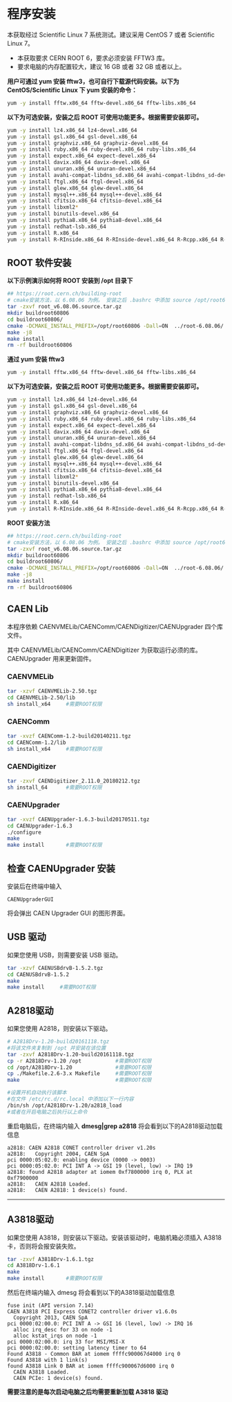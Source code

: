 <!-- INSTALL.md --- 
;; 
;; Description: 
;; Author: Hongyi Wu(吴鸿毅)
;; Email: wuhongyi@qq.com 
;; Created: 二 1月 15 23:47:26 2019 (+0800)
;; Last-Updated: 六 6月  8 20:22:01 2019 (+0800)
;;           By: Hongyi Wu(吴鸿毅)
;;     Update #: 9
;; URL: http://wuhongyi.cn -->

# 程序安装

<!-- toc -->

本获取经过 Scientific Linux 7 系统测试。建议采用 CentOS 7 或者 Scientific Linux 7。

- 本获取要求 CERN ROOT 6，要求必须安装 FFTW3 库。
- 要求电脑的内存配置较大，建议 16 GB 或者 32 GB 或者以上。

**用户可通过 yum 安装 fftw3，也可自行下载源代码安装。以下为 CentOS/Scientific Linux 下 yum 安装的命令：**

```bash
yum -y install fftw.x86_64 fftw-devel.x86_64 fftw-libs.x86_64
```

**以下为可选安装，安装之后 ROOT 可使用功能更多。根据需要安装即可。**

```bash
yum -y install lz4.x86_64 lz4-devel.x86_64
yum -y install gsl.x86_64 gsl-devel.x86_64
yum -y install graphviz.x86_64 graphviz-devel.x86_64
yum -y install ruby.x86_64 ruby-devel.x86_64 ruby-libs.x86_64
yum -y install expect.x86_64 expect-devel.x86_64
yum -y install davix.x86_64 davix-devel.x86_64
yum -y install unuran.x86_64 unuran-devel.x86_64
yum -y install avahi-compat-libdns_sd.x86_64 avahi-compat-libdns_sd-devel.x86_64
yum -y install ftgl.x86_64 ftgl-devel.x86_64
yum -y install glew.x86_64 glew-devel.x86_64
yum -y install mysql++.x86_64 mysql++-devel.x86_64
yum -y install cfitsio.x86_64 cfitsio-devel.x86_64
yum -y install libxml2*
yum -y install binutils-devel.x86_64
yum -y install pythia8.x86_64 pythia8-devel.x86_64
yum -y install redhat-lsb.x86_64
yum -y install R.x86_64
yum -y install R-RInside.x86_64 R-RInside-devel.x86_64 R-Rcpp.x86_64 R-Rcpp-devel.x86_64
```


## ROOT 软件安装

**以下示例演示如何将 ROOT 安装到 /opt 目录下**

```bash
## https://root.cern.ch/building-root
# cmake安装方法，以 6.08.06 为例。 安装之后 .bashrc 中添加 source /opt/root60806/bin/thisroot.sh
tar -zxvf root_v6.08.06.source.tar.gz
mkdir buildroot60806
cd buildroot60806/
cmake -DCMAKE_INSTALL_PREFIX=/opt/root60806 -Dall=ON  ../root-6.08.06/
make -j8
make install
rm -rf buildroot60806
```





**通过 yum 安装 fftw3**

```bash
yum -y install fftw.x86_64 fftw-devel.x86_64 fftw-libs.x86_64
```

**以下为可选安装，安装之后 ROOT 可使用功能更多。根据需要安装即可。**

```bash
yum -y install lz4.x86_64 lz4-devel.x86_64
yum -y install gsl.x86_64 gsl-devel.x86_64
yum -y install graphviz.x86_64 graphviz-devel.x86_64
yum -y install ruby.x86_64 ruby-devel.x86_64 ruby-libs.x86_64
yum -y install expect.x86_64 expect-devel.x86_64
yum -y install davix.x86_64 davix-devel.x86_64
yum -y install unuran.x86_64 unuran-devel.x86_64
yum -y install avahi-compat-libdns_sd.x86_64 avahi-compat-libdns_sd-devel.x86_64
yum -y install ftgl.x86_64 ftgl-devel.x86_64
yum -y install glew.x86_64 glew-devel.x86_64
yum -y install mysql++.x86_64 mysql++-devel.x86_64
yum -y install cfitsio.x86_64 cfitsio-devel.x86_64
yum -y install libxml2*
yum -y install binutils-devel.x86_64
yum -y install pythia8.x86_64 pythia8-devel.x86_64
yum -y install redhat-lsb.x86_64
yum -y install R.x86_64
yum -y install R-RInside.x86_64 R-RInside-devel.x86_64 R-Rcpp.x86_64 R-Rcpp-devel.x86_64
```

**ROOT 安装方法**

```bash
## https://root.cern.ch/building-root
# cmake安装方法，以 6.08.06 为例。 安装之后 .bashrc 中添加 source /opt/root60806/bin/thisroot.sh
tar -zxvf root_v6.08.06.source.tar.gz
mkdir buildroot60806
cd buildroot60806/
cmake -DCMAKE_INSTALL_PREFIX=/opt/root60806 -Dall=ON  ../root-6.08.06/
make -j8
make install
rm -rf buildroot60806
```





## CAEN Lib

本程序依赖 CAENVMELib/CAENComm/CAENDigitizer/CAENUpgrader 四个库文件。

其中 CAENVMELib/CAENComm/CAENDigitizer 为获取运行必须的库。CAENUpgrader 用来更新固件。

### CAENVMELib

```bash
tar -xzvf CAENVMELib-2.50.tgz
cd CAENVMELib-2.50/lib
sh install_x64     #需要ROOT权限
```

### CAENComm

```bash
tar -xvzf CAENComm-1.2-build20140211.tgz
cd CAENComm-1.2/lib
sh install_x64     #需要ROOT权限
```

### CAENDigitizer

```bash
tar -zxvf CAENDigitizer_2.11.0_20180212.tgz
sh install_64      #需要ROOT权限
```


### CAENUpgrader

```bash
tar -xvzf CAENUpgrader-1.6.3-build20170511.tgz
cd CAENUpgrader-1.6.3
./configure
make 
make install       #需要ROOT权限
```

## 检查 CAENUpgrader 安装

安装后在终端中输入 
```
CAENUpgraderGUI
```
将会弹出 CAEN Upgrader GUI 的图形界面。


## USB 驱动

如果您使用 USB，则需要安装 USB 驱动。

```bash
tar -xzvf CAENUSBdrvB-1.5.2.tgz
cd CAENUSBdrvB-1.5.2
make
make install     #需要ROOT权限
```

## A2818驱动

如果您使用 A2818，则安装以下驱动。

```bash
# A2818Drv-1.20-build20161118.tgz
#将该文件夹复制到 /opt 并安装在该位置
tar -zxvf A2818Drv-1.20-build20161118.tgz
cp -r A2818Drv-1.20 /opt           #需要ROOT权限
cd /opt/A2818Drv-1.20              #需要ROOT权限
cp ./Makefile.2.6-3.x Makefile     #需要ROOT权限
make                               #需要ROOT权限

#设置开机自动执行该脚本
#在文件 /etc/rc.d/rc.local 中添加以下一行内容
/bin/sh /opt/A2818Drv-1.20/a2818_load
#或者在开启电脑之后执行以上命令
```

重启电脑后，在终端内输入 **dmesg|grep a2818** 将会看到以下的A2818驱动加载信息

```
a2818: CAEN A2818 CONET controller driver v1.20s
a2818:   Copyright 2004, CAEN SpA
pci 0000:05:02.0: enabling device (0000 -> 0003)
pci 0000:05:02.0: PCI INT A -> GSI 19 (level, low) -> IRQ 19
a2818: found A2818 adapter at iomem 0xf7800000 irq 0, PLX at 0xf7900000
a2818:   CAEN A2818 Loaded.
a2818:   CAEN A2818: 1 device(s) found.
```

----

## A3818驱动

如果您使用 A3818，则安装以下驱动。安装该驱动时，电脑机箱必须插入 A3818 卡，否则将会报安装失败。

```bash
tar -zxvf A3818Drv-1.6.1.tgz
cd A3818Drv-1.6.1
make 
make install       #需要ROOT权限
```

然后在终端内输入 dmesg 将会看到以下的A3818驱动加载信息

```
fuse init (API version 7.14)
CAEN A3818 PCI Express CONET2 controller driver v1.6.0s
  Copyright 2013, CAEN SpA
pci 0000:02:00.0: PCI INT A -> GSI 16 (level, low) -> IRQ 16
  alloc irq_desc for 33 on node -1
  alloc kstat_irqs on node -1
pci 0000:02:00.0: irq 33 for MSI/MSI-X
pci 0000:02:00.0: setting latency timer to 64
Found A3818 - Common BAR at iomem ffffc900067d4000 irq 0
Found A3818 with 1 link(s)
found A3818 Link 0 BAR at iomem ffffc900067d6000 irq 0
  CAEN A3818 Loaded.
  CAEN PCIe: 1 device(s) found.
```

**需要注意的是每次启动电脑之后均需要重新加载 A3818 驱动**



<!-- INSTALL.md ends here -->
